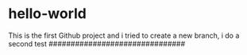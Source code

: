 # hello-world
This is the first Github project
and i tried to create a new branch, i do a second test
###############################
